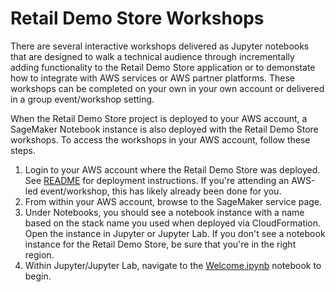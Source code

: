 # Retail Demo Store Workshops

There are several interactive workshops delivered as Jupyter notebooks that are designed to walk a technical audience through incrementally adding functionality to the Retail Demo Store application or to demonstate how to integrate with AWS services or AWS partner platforms. These workshops can be completed on your own in your own account or delivered in a group event/workshop setting.

When the Retail Demo Store project is deployed to your AWS account, a SageMaker Notebook instance is also deployed with the Retail Demo Store workshops. To access the workshops in your AWS account, follow these steps.

1. Login to your AWS account where the Retail Demo Store was deployed. See [README](../README.md) for deployment instructions. If you're attending an AWS-led event/workshop, this has likely already been done for you.
2. From within your AWS account, browse to the SageMaker service page.
3. Under Notebooks, you should see a notebook instance with a name based on the stack name you used when deployed via CloudFormation. Open the instance in Jupyter or Jupyter Lab. If you don't see a notebook instance for the Retail Demo Store, be sure that you're in the right region.
4. Within Jupyter/Jupyter Lab, navigate to the [Welcome.ipynb](Welcome.ipynb) notebook to begin.
